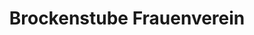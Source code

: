 ---
title: "Brockenstube Frauenverein"
url: /frick/brockenstube-frauenverein/
shop: Gebrauchtwaren
---
